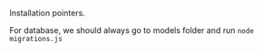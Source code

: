 Installation pointers.

For database, we should always go to models folder and run `node migrations.js`
